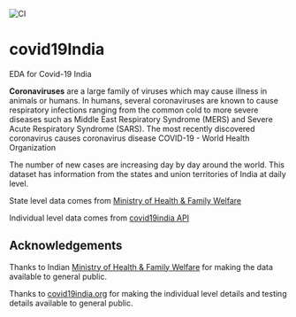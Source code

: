 ![CI](https://github.com/pratikbarjatya/covid19India/workflows/CI/badge.svg?branch=master)


# covid19India
EDA for Covid-19 India

**Coronaviruses** are a large family of viruses which may cause illness in animals or humans. In humans, several coronaviruses are known to cause respiratory infections ranging from the common cold to more severe diseases such as Middle East Respiratory Syndrome (MERS) and Severe Acute Respiratory Syndrome (SARS). The most recently discovered coronavirus causes coronavirus disease COVID-19 - World Health Organization

The number of new cases are increasing day by day around the world. This dataset has information from the states and union territories of India at daily level.

State level data comes from [Ministry of Health & Family Welfare](https://www.mohfw.gov.in/)

Individual level data comes from [covid19india API](https://api.covid19india.org/raw_data.json)

## Acknowledgements
Thanks to Indian [Ministry of Health & Family Welfare](https://www.mohfw.gov.in/) for making the data available to general public.

Thanks to [covid19india.org](https://covid19india.org) for making the individual level details and testing details available to general public.
